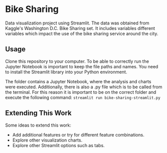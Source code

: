 # Bike Sharing

Data visualization project using Streamlit. The data was obtained from Kaggle's Washington D.C. Bike Sharing set. It includes variables different variables which impact the use of the bike sharing service around the city.

## Usage
Clone this repository to your computer. To be able to correctly run the Jupyter Notebook is important to keep the file paths and names. You need to install the Streamlit library into your Python environment.

The folder contains a Jupyter Notebook, where the analysis and charts were executed. Additionally, there is also a .py file which is to be called from the terminal. For this reason it is important to be on the correct folder and execute the following command: `streamlit run bike-sharing-streamlit.py`

## Extending This Work
Some ideas to extend this work:
- Add additional features or try for different feature combinations.
- Explore other visualization charts.
- Explore other Streamlit options such as tabs.
